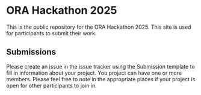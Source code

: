# ORA Hackathon 2025

This is the public repository for the ORA Hackathon 2025. This site is used for participants to submit their work. 

## Submissions

Please create an issue in the issue tracker using the Submission template to fill in information about your project. You project can have one or more members. Please feel free to note in the appropriate places if your project is open for other participants to join in. 

